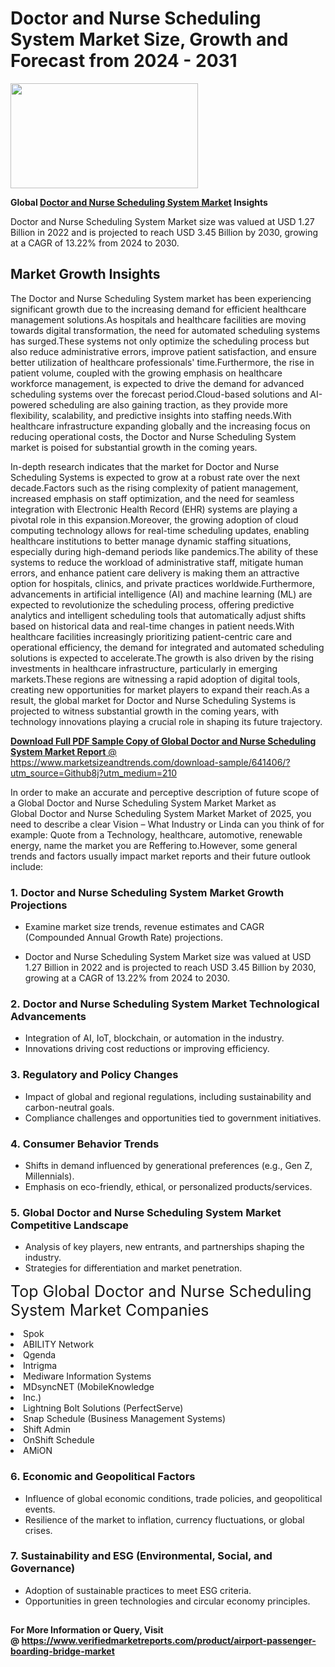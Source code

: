 <H1>Doctor and Nurse Scheduling System Market Size, Growth and Forecast from 2024 - 2031</H1><img class="aligncenter size-medium wp-image-584254" src="https://thirdeyenews.in/wp-content/uploads/2024/09/Global-Market-Research-300x168.jpeg" alt="" width="300" height="168" /><p><strong>Global&nbsp;<a href="https://www.marketsizeandtrends.com/download-sample/641406/?utm_source=Github8j?utm_medium=210">Doctor and Nurse Scheduling System Market</a> Insights</strong></p><p>Doctor and Nurse Scheduling System Market size was valued at USD 1.27 Billion in 2022 and is projected to reach USD 3.45 Billion by 2030, growing at a CAGR of 13.22% from 2024 to 2030.</p><p><h2>Market Growth Insights</h2> <p>The Doctor and Nurse Scheduling System market has been experiencing significant growth due to the increasing demand for efficient healthcare management solutions.As hospitals and healthcare facilities are moving towards digital transformation, the need for automated scheduling systems has surged.These systems not only optimize the scheduling process but also reduce administrative errors, improve patient satisfaction, and ensure better utilization of healthcare professionals' time.Furthermore, the rise in patient volume, coupled with the growing emphasis on healthcare workforce management, is expected to drive the demand for advanced scheduling systems over the forecast period.Cloud-based solutions and AI-powered scheduling are also gaining traction, as they provide more flexibility, scalability, and predictive insights into staffing needs.With healthcare infrastructure expanding globally and the increasing focus on reducing operational costs, the Doctor and Nurse Scheduling System market is poised for substantial growth in the coming years.</p> <p><a href="#"></a></p> <p>In-depth research indicates that the market for Doctor and Nurse Scheduling Systems is expected to grow at a robust rate over the next decade.Factors such as the rising complexity of patient management, increased emphasis on staff optimization, and the need for seamless integration with Electronic Health Record (EHR) systems are playing a pivotal role in this expansion.Moreover, the growing adoption of cloud computing technology allows for real-time scheduling updates, enabling healthcare institutions to better manage dynamic staffing situations, especially during high-demand periods like pandemics.The ability of these systems to reduce the workload of administrative staff, mitigate human errors, and enhance patient care delivery is making them an attractive option for hospitals, clinics, and private practices worldwide.Furthermore, advancements in artificial intelligence (AI) and machine learning (ML) are expected to revolutionize the scheduling process, offering predictive analytics and intelligent scheduling tools that automatically adjust shifts based on historical data and real-time changes in patient needs.With healthcare facilities increasingly prioritizing patient-centric care and operational efficiency, the demand for integrated and automated scheduling solutions is expected to accelerate.The growth is also driven by the rising investments in healthcare infrastructure, particularly in emerging markets.These regions are witnessing a rapid adoption of digital tools, creating new opportunities for market players to expand their reach.As a result, the global market for Doctor and Nurse Scheduling Systems is projected to witness substantial growth in the coming years, with technology innovations playing a crucial role in shaping its future trajectory.</p> <p><a href="#"></p><p><span class=""><strong>Download Full PDF Sample Copy of Global Doctor and Nurse Scheduling System Market Report</strong> @ <a href="https://www.marketsizeandtrends.com/download-sample/641406/?utm_source=Github8j?utm_medium=210" target="_blank">https://www.marketsizeandtrends.com/download-sample/641406/?utm_source=Github8j?utm_medium=210</a></span></p><p>In order to make an accurate and perceptive description of future scope of a Global&nbsp;Doctor and Nurse Scheduling System Market Market as Global&nbsp;Doctor and Nurse Scheduling System Market Market of 2025, you need to describe a clear Vision &ndash; What Industry or Linda can you think of for example: Quote from a Technology, healthcare, automotive, renewable energy, name the market you are Reffering to.However, some general trends and factors usually impact market reports and their future outlook include:</p><h3>1.&nbsp;<strong>Doctor and Nurse Scheduling System Market Growth Projections</strong></h3><ul><li>Examine market size trends, revenue estimates and CAGR (Compounded Annual Growth Rate) projections.</li><li><p>Doctor and Nurse Scheduling System Market size was valued at USD 1.27 Billion in 2022 and is projected to reach USD 3.45 Billion by 2030, growing at a CAGR of 13.22% from 2024 to 2030.</p></li></ul><h3>2.&nbsp;<strong>Doctor and Nurse Scheduling System Market Technological Advancements</strong></h3><ul><li>Integration of AI, IoT, blockchain, or automation in the industry.</li><li>Innovations driving cost reductions or improving efficiency.</li></ul><h3>3.&nbsp;<strong>Regulatory and Policy Changes</strong></h3><ul><li>Impact of global and regional regulations, including sustainability and carbon-neutral goals.</li><li>Compliance challenges and opportunities tied to government initiatives.</li></ul><h3>4.&nbsp;<strong>Consumer Behavior Trends</strong></h3><ul><li>Shifts in demand influenced by generational preferences (e.g., Gen Z, Millennials).</li><li>Emphasis on eco-friendly, ethical, or personalized products/services.</li></ul><h3>5.&nbsp;<strong>Global Doctor and Nurse Scheduling System Market Competitive Landscape</strong></h3><ul><li>Analysis of key players, new entrants, and partnerships shaping the industry.</li><li>Strategies for differentiation and market penetration.</li></ul><p data-pm-slice="1 1 []"><span style="color: inherit; font-family: inherit; font-size: 25px;">Top Global Doctor and Nurse Scheduling System Market Companies</span></p><div class="" data-test-id=""><p><li>Spok</li><li> ABILITY Network</li><li> Qgenda</li><li> Intrigma</li><li> Mediware Information Systems</li><li> MDsyncNET (MobileKnowledge</li><li> Inc.)</li><li> Lightning Bolt Solutions (PerfectServe)</li><li> Snap Schedule (Business Management Systems)</li><li> Shift Admin</li><li> OnShift Schedule</li><li> AMiON</li></p></div><h3>6.&nbsp;<strong>Economic and Geopolitical Factors</strong></h3><ul><li>Influence of global economic conditions, trade policies, and geopolitical events.</li><li>Resilience of the market to inflation, currency fluctuations, or global crises.</li></ul><h3>7.&nbsp;<strong>Sustainability and ESG (Environmental, Social, and Governance)</strong></h3><ul><li>Adoption of sustainable practices to meet ESG criteria.</li><li>Opportunities in green technologies and circular economy principles.</li></ul><h2><strong style="font-size: 14px;">For More Information or Query, Visit @&nbsp;</strong><a style="background-color: #ffffff; font-size: 14px;" href="https://www.marketsizeandtrends.com/report/doctor-and-nurse-scheduling-system-market/" target="_blank">https://www.verifiedmarketreports.com/product/airport-passenger-boarding-bridge-market</a></h2>